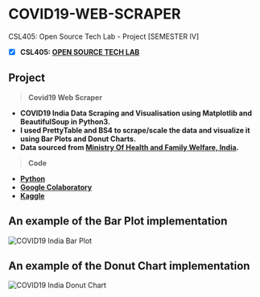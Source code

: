 # COVID19-WEB-SCRAPER
 CSL405: Open Source Tech Lab - Project [SEMESTER IV]

 - [X] **CSL405: [OPEN SOURCE TECH LAB](https://github.com/Amey-Thakur/OPEN-SOURCE-TECH-LAB)**

## Project
 >**Covid19 Web Scraper**
 
 - **COVID19 India Data Scraping and Visualisation using Matplotlib and BeautifulSoup in Python3.**
 - **I used PrettyTable and BS4 to scrape/scale the data and visualize it using Bar Plots and Donut Charts.**
 - **Data sourced from [Ministry Of Health and Family Welfare, India](https://www.mohfw.gov.in).**

 >**Code**
 
 - **[Python](https://github.com/Amey-Thakur/COVID19-WEB-SCRAPER/blob/main/Covid19_Web_Scraper.py)**
 - **[Google Colaboratory](https://github.com/Amey-Thakur/COVID19-WEB-SCRAPER/blob/main/Covid19_Web_Scraper.ipynb)**
 - **[Kaggle](https://www.kaggle.com/ameythakur20/covid19-web-scraper)**

## An example of the Bar Plot implementation

![COVID19 India Bar Plot](https://user-images.githubusercontent.com/54937357/152668618-5c6e27ab-01ed-47ef-b531-9311d2cd94e0.jpg)

## An example of the Donut Chart implementation

![COVID19 India Donut Chart](https://user-images.githubusercontent.com/54937357/152668640-f2e54233-3e51-4381-b2d1-5e96f47a6203.jpg)

